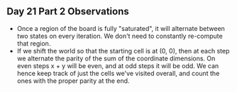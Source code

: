 ## Day 21 Part 2 Observations

- Once a region of the board is fully "saturated", it will alternate between two states on every iteration. We don't need to constantly re-compute that region.
- If we shift the world so that the starting cell is at (0, 0), then at each step we alternate the parity of the sum of the coordinate dimensions. On even steps x + y will be even, and at odd steps it will be odd. We can hence keep track of just the cells we've visited overall, and count the ones with the proper parity at the end.